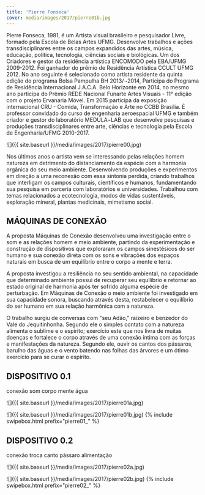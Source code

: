 ```yaml
---
title: 'Pierre Fonseca'
cover: media/images/2017/pierre01b.jpg
---
```

Pierre Fonseca, 1981, é um Artista visual brasileiro e pesquisador Livre, formado pela Escola de Belas Artes UFMG. Desenvolve trabalhos e ações transdisciplinares entre os campos expandidos das artes, música, educação, política, tecnologia, ciências sociais e biológicas. Um dos Criadores e gestor da residência artística ENCOMODO pela EBA/UFMG 2009-2012. Foi ganhador do prêmio de Residência Artística CCULT UFMG 2012. No ano seguinte é selecionado como artista residente da quinta edição do programa Bolsa Pampulha BH 2013/¬2014, Participa do Programa de Residência Internacional J.A.C.A. Belo Horizonte em 2014, no mesmo ano participa do Prêmio REDE Nacional Funarte Artes Visuais - 11° edição com o projeto Ervanaria Móvel. Em 2015 participa da exposição internacional CRU - Comida, Transformação e Arte no CCBB Brasília. É professor convidado do curso de engenharia aeroespacial UFMG e também criador e gestor do laboratório MEDULA¬LAB que desenvolve pesquisas e produções transdisciplinares entre arte, ciências e tecnologia pela Escola de Engenharia/UFMG 2010-2017.

![]({{ site.baseurl }}/media/images/2017/pierre00.jpg)

Nos últimos anos o artista vem se interessando pelas relações homem natureza em detrimento do distanciamento da espécie com a harmonia orgânica do seu meio ambiente. Desenvolvendo produções e experimentos em direção a uma reconexão com essa sintonia perdida, criando trabalhos que interligam os campos culturais, científicos e humanos, fundamentando sua pesquisa em parceria com laboratórios e universidades. Trabalhou com temas relacionados a ecotecnologia, modos de vidas sustentáveis, exploração mineral, plantas medicinais, mimetismo social. 

## MÁQUINAS DE CONEXÃO
A proposta Máquinas de Conexão desenvolveu uma investigação entre o som e as relações homem e meio ambiente, partindo da experimentação e construção de dispositivos que exploraram os campos sinestésicos do ser humano e sua conexão direta com os sons e vibrações dos espaços naturais em busca de um equilíbrio entre o corpo a mente e terra.

A proposta investigou a resiliência no seu sentido ambiental, na capacidade que determinado ambiente possui de recuperar seu equilíbrio e retornar ao estado original de harmonia após ter sofrido alguma espécie de perturbação. Em Máquinas de Conexão o meio ambiente foi investigado em sua capacidade sonora, buscando através desta, restabelecer o equilíbrio do ser humano em sua relação harmônica com a natureza.

O trabalho surgiu de conversas com "seu Adão," raizeiro e benzedor do Vale do Jequitinhonha. Segundo ele o simples contato com a natureza alimenta o sublime e o espírito; exercício este que nos livra de muitas doenças e fortalece o corpo através de uma conexão íntima com as forças e manifestações da natureza. Segundo ele, ouvir os cantos dos pássaros, barulho das águas e o vento batendo nas folhas das árvores e um ótimo exercício para se curar o espírito.

## DISPOSITIVO 0.1
conexão som corpo mente água

![]({{ site.baseurl }}/media/images/2017/pierre01a.jpg)

![]({{ site.baseurl }}/media/images/2017/pierre01b.jpg)
{% include swipebox.html prefix="pierre01_" %}


## DISPOSITIVO 0.2
conexão troca canto pássaro alimentação

![]({{ site.baseurl }}/media/images/2017/pierre02a.jpg)

![]({{ site.baseurl }}/media/images/2017/pierre02b.jpg)
{% include swipebox.html prefix="pierre02_" %}
